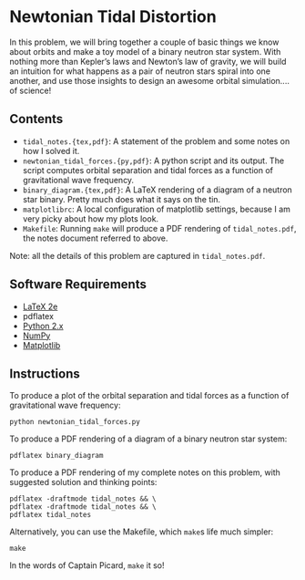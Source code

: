 Newtonian Tidal Distortion
==========================

In this problem, we will bring together a couple of basic things we know about orbits and make a toy model of a binary neutron star system. With nothing more than Kepler’s laws and Newton’s law of gravity, we will build an intuition for what happens as a pair of neutron stars spiral into one another, and use those insights to design an awesome orbital simulation.... of science!

Contents
--------

* `tidal_notes.{tex,pdf}`: A statement of the problem and some notes on how I solved it.
* `newtonian_tidal_forces.{py,pdf}`: A python script and its output. The script computes orbital separation and tidal forces as a function of gravitational wave frequency.
* `binary_diagram.{tex,pdf}`: A LaTeX rendering of a diagram of a neutron star binary. Pretty much does what it says on the tin.
* `matplotlibrc`: A local configuration of matplotlib settings, because I am very picky about how my plots look.
* `Makefile`: Running `make` will produce a PDF rendering of `tidal_notes.pdf`, the notes document referred to above.

Note: all the details of this problem are captured in `tidal_notes.pdf`.

Software Requirements
---------------------

* [LaTeX 2e](https://www.latex-project.org/get/)
* pdflatex
* [Python 2.x](https://www.python.org)
* [NumPy](http://www.numpy.org)
* [Matplotlib](http://matplotlib.org)

Instructions
------------

To produce a plot of the orbital separation and tidal forces as a function of gravitational wave frequency:

```
python newtonian_tidal_forces.py
```

To produce a PDF rendering of a diagram of a binary neutron star system:

```
pdflatex binary_diagram
```

To produce a PDF rendering of my complete notes on this problem, with suggested solution and thinking points:

```
pdflatex -draftmode tidal_notes && \
pdflatex -draftmode tidal_notes && \
pdflatex tidal_notes
```

Alternatively, you can use the Makefile, which `make`s life much simpler:

```
make
```

In the words of Captain Picard, `make` it so!
